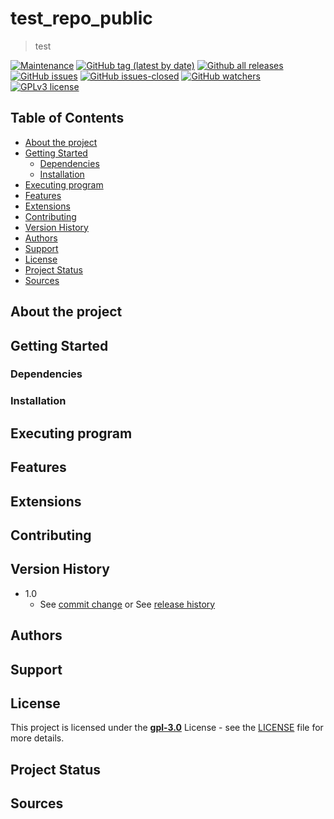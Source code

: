 # test_repo_public
> test

<!-- BADGES -->
[![Maintenance](https://img.shields.io/badge/Maintained%3F-yes-green.svg)](https://GitHub.com/DanielYago/test_repo_public/graphs/commit-activity)
[![GitHub tag (latest by date)](https://img.shields.io/github/v/tag/DanielYago/test_repo_public.svg)](https://GitHub.com/DanielYago/test_repo_public/releases/)
[![Github all releases](https://img.shields.io/github/downloads/DanielYago/test_repo_public/total.svg)](https://GitHub.com/DanielYago/test_repo_public/releases/)
[![GitHub issues](https://img.shields.io/github/issues/DanielYago/test_repo_public.svg)](https://GitHub.com/DanielYago/test_repo_public/issues/)
[![GitHub issues-closed](https://img.shields.io/github/issues-closed/DanielYago/test_repo_public.svg)](https://GitHub.com/DanielYago/test_repo_public/issues?q=is%3Aissue+is%3Aclosed)
[![GitHub watchers](https://img.shields.io/github/watchers/DanielYago/test_repo_public.svg?style=social&label=Watch&maxAge=2592000)](https://GitHub.com/DanielYago/test_repo_public/watchers/)
[![GPLv3 license](https://img.shields.io/badge/License-GPLv3-blue.svg)](http://perso.crans.org/besson/LICENSE.html) 
<!--[![DOI:XXX](https://zenodo.org/badge/DOI/XXX.svg)](https://doi.org/XXX)-->

## Table of Contents

- [About the project](#about-the-project)
- [Getting Started](#getting-started)
  - [Dependencies](#dependencies)
  - [Installation](#installation)
- [Executing program](#executing-program)
- [Features](#features)
- [Extensions](#extensions)
- [Contributing](#contributing)
- [Version History](#version-history)
- [Authors](#authors)
- [Support](#support)
- [License](#license)
- [Project Status](#project-status)
- [Sources](#sources)

<!-- ABOUT THE PROJECT -->
## About the project


<!-- GETTING STARTED -->
## Getting Started

### Dependencies


### Installation


<!-- EXECUTING PROGRAM -->
## Executing program


## Features


## Extensions


## Contributing


<!-- VERSION HISTORY -->
## Version History

<!--* 1.1
	* Reviewed Release
    * Various bug fixes and optimizations --->
* 1.0 
    * See [commit change](https://github.com/DanielYago/test_repo_public/commits/master) or See [release history](https://github.com/DanielYago/test_repo_public/releases)

<!-- AUTHORS -->
## Authors

<!-- SUPPORT -->
## Support


<!-- LICENSE -->
## License

This project is licensed under the **[gpl-3.0](https://www.gnu.org/licenses/gpl-3.0.html)** License - see the [LICENSE](LICENSE) file for more details.

<!-- PROJECT STATUS -->
## Project Status


<!-- SOURCES -->
## Sources
